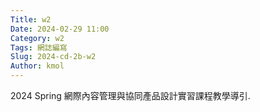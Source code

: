 ```yaml
---
Title: w2
Date: 2024-02-29 11:00
Category: w2
Tags: 網誌編寫
Slug: 2024-cd-2b-w2
Author: kmol
---
```


2024 Spring 網際內容管理與協同產品設計實習課程教學導引.

<!-- PELICAN_END_SUMMARY -->
